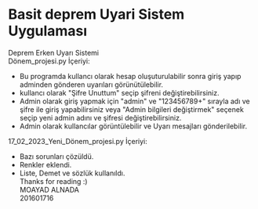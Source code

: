 # Basit deprem Uyari Sistem Uygulaması
Deprem Erken Uyarı Sistemi  
Dönem_projesi.py İçeriyi:  
* Bu programda kullancı olarak hesap oluşuturulabilir sonra giriş yapıp adminden gönderen uyarıları görünütülebilir.  
* kullancı olarak "Şifre Unuttum" seçip şifreni değiştirebilirsiniz.  
* Admin olarak giriş yapmak için "admin" ve "123456789+" sırayla adı ve şifre ile giriş yapabilirsiniz veya "Admin bilgileri değiştirmek" seçenek seçip yeni admin adını ve şifresi değiştirebilirsiniz.  
* Admin olarak kullancılar görüntülebilir ve Uyarı mesajları gönderilebilir.  
  
17_02_2023_Yeni_Dönem_projesi.py İçeriyi:  
* Bazı sorunları çözüldü.
* Renkler eklendi.
* Liste, Demet ve sözlük kullanıldı.  
Thanks for reading :)  
MOAYAD ALNADA  
201601716  
